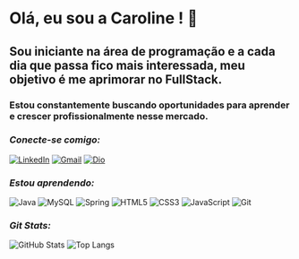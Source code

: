 # Olá, eu sou a Caroline ! 👋
## Sou iniciante na área de programação e a cada dia que passa fico mais interessada, meu objetivo é me aprimorar no FullStack.
 ### Estou constantemente buscando oportunidades para aprender e crescer profissionalmente nesse mercado.

### _Conecte-se comigo:_
[![LinkedIn](https://img.shields.io/badge/linkedin-%230077B5.svg?style=for-the-badge&logo=linkedin&logoColor=white)](https://www.linkedin.com/in/carolimaa/)
[![Gmail](https://img.shields.io/badge/-Gmail-%23333?style=for-the-badge&logo=gmail&logoColor=c71610)](mailto:carolniver12@gmail.com)
[![Dio](https://img.shields.io/badge/Dio-00457C?style=for-the-badge&logo=dio&logoColor=white)](https://www.dio.me/users/carolniver12)

### _Estou aprendendo:_
![Java](https://img.shields.io/badge/java-%23E34F26.svg?style=for-the-badge&logo=java&logoColor=red)
![MySQL](https://img.shields.io/badge/MySQL-00000F?style=for-the-badge&logo=mysql&logoColor=white)
![Spring](https://img.shields.io/badge/Spring-6DB33F?style=for-the-badge&logo=spring&logoColor=white)
![HTML5](https://img.shields.io/badge/html5-%23E34F26.svg?style=for-the-badge&logo=html5&logoColor=white) 
![CSS3](https://img.shields.io/badge/css3-%231572B6.svg?style=for-the-badge&logo=css3&logoColor=white)
![JavaScript](https://img.shields.io/badge/javascript-%23323330.svg?style=for-the-badge&logo=javascript&logoColor=%23F7DF1E)
![Git](https://img.shields.io/badge/git-%23F05033.svg?style=for-the-badge&logo=git&logoColor=white)

### _Git Stats:_
![GitHub Stats](https://github-readme-stats.vercel.app/api?username=carolimaa&theme=transparent&bg_color=000&border_color=30A3DC&show_icons=true&icon_color=30A3DC&title_color=E94D5F&text_color=FFF)
![Top Langs](https://github-readme-stats-git-masterrstaa-rickstaa.vercel.app/api/top-langs/?username=carolimaa&bg_color=000&border_color=30A3DC&title_color=E94D5F&text_color=FFF)
<!---
Carolimaa/Carolimaa is a ✨ special ✨ repository because its `README.md` (this file) appears on your GitHub profile.
You can click the Preview link to take a look at your changes.
--->
